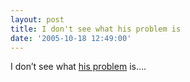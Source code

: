 ```yaml
---
layout: post
title: I don't see what his problem is
date: '2005-10-18 12:49:00'
---
```


<p>I don&rsquo;t see what <a href="http://www.forbes.com/home/feeds/afx/2005/10/17/afx2282171.html" target="_blank">his problem</a> is&hellip;.</p>

<p><a onblur="try {parent.deselectBloggerImageGracefully();} catch(e) {}" href="http://www.patang.org/blog/uploaded_images/googleEarth-764119.jpg" target="_blank"><img style="display:block; margin:0px auto 10px; text-align:center;cursor:pointer; cursor:hand;" src="http://www.patang.org/blog/uploaded_images/googleEarth-758856.jpg" border="0" alt=""/></a></p>